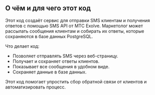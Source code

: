 ## О чём и для чего этот код

Этот код создаёт сервис для отправки SMS клиентам и получения ответов с помощью SMS API от МТС Exolve. Маркетолог может рассылать сообщения клиентам и собирать их ответы, которые сохраняются в базе данных PostgreSQL.

Что делает код:
- Позволяет отправлять SMS через веб-страницу.
- Получает и сохраняет ответы клиентов.
- Показывает все сообщения в удобном виде.
- Сохраняет данные в базе данных.

Этот код помогает упростить сбор обратной связи от клиентов и автоматизировать процесс.
